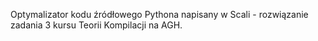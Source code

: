 Optymalizator kodu źródłowego Pythona napisany w Scali - rozwiązanie zadania 3 kursu Teorii Kompilacji na AGH.